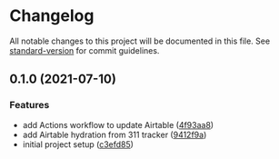 # Changelog

All notable changes to this project will be documented in this file. See [standard-version](https://github.com/conventional-changelog/standard-version) for commit guidelines.

## 0.1.0 (2021-07-10)


### Features

* add Actions workflow to update Airtable ([4f93aa8](https://github.com/hectcastro/philly-311-airtable-bridge/commit/4f93aa8a3c9e23a1ac94d24fc937d67878e63010))
* add Airtable hydration from 311 tracker ([9412f9a](https://github.com/hectcastro/philly-311-airtable-bridge/commit/9412f9a71d6c73fa2b62ab6c7093ee9b2374c692))
* initial project setup ([c3efd85](https://github.com/hectcastro/philly-311-airtable-bridge/commit/c3efd858cc1e0dedb13e2d3174333926fcbe3bc3))
